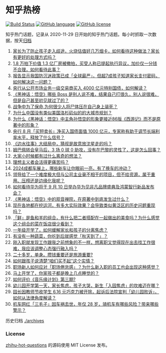 # 知乎热榜
[![Build Status](https://github.com/ToWeLong/zhihu-hot-questions/workflows/CI/badge.svg)](https://github.com/ToWeLong/zhihu-hot-questions/actions)
[![GitHub language](https://img.shields.io/badge/language-golang-orange.svg)](https://golang.org/)
[![GitHub license](https://img.shields.io/github/license/ToWeLong/zhihu-hot-questions)](https://github.com/ToWeLong/zhihu-hot-questions/blob/main/LICENSE)

知乎热门话题，记录从 2020-11-29 日开始的知乎热门话题。每小时抓取一次数据，按天[归档](./archives)

<!-- BEGIN -->

1. [家长为了防止孩子走入歧途，火烧估值好几万烟卡，如何看待这种做法？家长有更好的处理方式吗？](https://www.zhihu.com/question/665922357)
1. [1.8 万拍下价值 1.3 亿厂房被撤拍，买受人称已提起执行异议，加价仅一分钱不合理，如何看待此事？](https://www.zhihu.com/question/665819477)
1. [报告显示我国防沉迷政策已成「全球最严」，但超7成孩子知道家长支付密码，如何解决这一问题？](https://www.zhihu.com/question/665723692)
1. [央行从公开市场业务一级交易商买入 4000 亿元特别国债，如何解读？](https://www.zhihu.com/question/665630235)
1. [《黑神话：悟空》哪些 Boss 是别人说不难，结果自己打很久，别人说很难，但是自己甚至初见就过了的？](https://www.zhihu.com/question/665619719)
1. [战争中为了保命,为何很少人将尸体压在自己身上装死？](https://www.zhihu.com/question/629160901)
1. [为什么中国没有类似美国洛杉矶似的的大城市规划？](https://www.zhihu.com/question/25081957)
1. [为什么《黑神话：悟空》中主角孙悟空的形象更接近86版《西游记》而不是原著中的形象？](https://www.zhihu.com/question/665234962)
1. [央行 8 月「买短卖长」净买入国债面值 1000 亿元，专家称有助于调节长端利率水平，释放了什么信号？](https://www.zhihu.com/question/665882646)
1. [《边水往事》大结局中，猜叔是故意放沈星走的吗？](https://www.zhihu.com/question/665702532)
1. [姆巴佩转会皇马后，3 场 0 球 0 助攻，没有在巴黎的灵性了，这是怎么回事？](https://www.zhihu.com/question/665677699)
1. [大家小时候都有过什么离奇的想法？](https://www.zhihu.com/question/663838831)
1. [理想主义者会活得更痛苦吗？](https://www.zhihu.com/question/665369720)
1. [2024成都车展上，哪些新车让你眼前一亮，有了换车的冲动？](https://www.zhihu.com/question/665288309)
1. [领导给了一个难度极大但与公司主业毫不相干的项目，但不给资源，属于重用、压榨还是边缘化我呢？](https://www.zhihu.com/question/665405087)
1. [如何看待华为将于 9 月 10 日举办华为见非凡品牌盛典及鸿蒙智行新品发布会？](https://www.zhihu.com/question/665968196)
1. [《黑神话：悟空》中的观音禅院，在原著中到底发生过什么？](https://www.zhihu.com/question/665340174)
1. [现在各地都在挖运河，有多大实际效果？会导致类似黄泛区的历史问题重现吗？](https://www.zhihu.com/question/663362664)
1. [「鲜」是鱼和羊的组合，有什么把二者搭配在一起做出的美食吗？为什么感觉这个组合的菜在饭店很少看到？](https://www.zhihu.com/question/664293212)
1. [一年级开学了，如何缓解家长和孩子的分离焦虑？](https://www.zhihu.com/question/665749715)
1. [有没有一种蔬菜，你吃到后就感觉「秋天到了」？](https://www.zhihu.com/question/664293244)
1. [刚入职就发现工作跟我之前想象的不一样，想离职又觉得现在出去找工作很难，我应该调整心态强行融入吗？](https://www.zhihu.com/question/662639420)
1. [二十多岁，单身。攒钱重要还是旅游重要?](https://www.zhihu.com/question/662214534)
1. [如何跟孩子说清楚“咱们买不起”这个实情？](https://www.zhihu.com/question/665451884)
1. [职场新人如何应对「职场倦怠感」？为什么新入职的员工也会出现这种感觉？](https://www.zhihu.com/question/662639474)
1. [马上开学了，你家孩子都是晚上几点睡觉的？](https://www.zhihu.com/question/665848036)
1. [如何评价《音乐缘计划》第三期?](https://www.zhihu.com/question/665932198)
1. [幼儿园开学第一天，家长焦虑，孩子大哭，新生「入园焦虑」的坎难迈在哪？](https://www.zhihu.com/question/664872983)
1. [园长因教师节收学生 6.16 元巧克力被开除，起诉后法院宣判「幼儿园败诉」，如何从法律角度解读？](https://www.zhihu.com/question/665872047)
1. [机车网红「三毛子」因车祸去世，年仅 28 岁，骑机车有哪些风险？带来哪些警示？](https://www.zhihu.com/question/665963850)

<!-- END -->

历史归档 [./archives](./archives)


### License
[zhihu-hot-questions](https://github.com/towelong/zhihu-hot-questions) 的源码使用 MIT License 发布。
